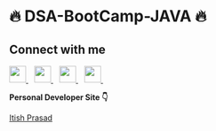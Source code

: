 # 🔥 DSA-BootCamp-JAVA 🔥


## Connect with me
  <a target="_blank" href="https://twitter.com/itish_prasad">
    <img width="30px" src="https://www.vectorlogo.zone/logos/twitter/twitter-official.svg" />
  </a>&ensp;
  <a target="_blank"  href="https://www.linkedin.com/in/itishprasad/">
    <img width="30px" src="https://www.vectorlogo.zone/logos/linkedin/linkedin-icon.svg" />
  </a>&ensp;
  <a target="_blank" href="https://www.youtube.com/channel/UCUgpCmLh5k4Sna9azJ269MA">
  <img width="30px" src="https://i.pinimg.com/originals/46/02/cb/4602cbc18967da9c1eba7452905cd99b.png" />
  </a>&ensp;
  <a target="_blank"  href="https://www.instagram.com/itishprasad30/">
    <img width="30px" src="https://www.vectorlogo.zone/logos/instagram/instagram-icon.svg" />
  </a>&ensp;
  
  
  
 <b> Personal Developer Site 👇</b>
  <a target="_blank"  href="https://itishprasad-in.vercel.app">
  <p> Itish Prasad </p>
  </a>

 
